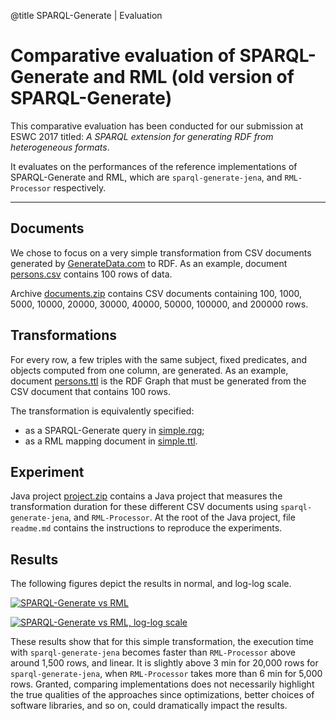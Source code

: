 @title SPARQL-Generate | Evaluation

# Comparative evaluation of SPARQL-Generate and RML (old version of SPARQL-Generate)

This comparative evaluation has been conducted for our submission at ESWC 2017 titled: *A SPARQL extension for generating RDF from heterogeneous formats*.

It evaluates on the performances of the reference implementations of SPARQL-Generate and RML, which are `sparql-generate-jena`, and `RML-Processor` respectively. 

-----

## Documents

We chose to focus on a very simple transformation from CSV documents generated by [GenerateData.com](http://generatedata.com/) to RDF. As an example, document [persons.csv](evaluation/1/persons.csv) contains 100 rows of data.

Archive [documents.zip](evaluation/1/documents.zip) contains CSV documents containing 100, 1000, 5000, 10000, 20000, 30000, 40000, 50000, 100000, and 200000 rows.

## Transformations

For every row, a few triples with the same subject, fixed predicates, and objects computed from one column, are generated. As an example, document [persons.ttl](evaluation/1/persons.ttl) is the RDF Graph that must be generated from the CSV document that contains 100 rows.

The transformation is equivalently specified:

- as a SPARQL-Generate query in [simple.rqg](evaluation/1/simple.rqg);
- as a RML mapping document in [simple.ttl](evaluation/1/simple.ttl).

## Experiment

Java project [project.zip](evaluation/1/project.zip) contains a Java project that measures the transformation duration for these different CSV documents using `sparql-generate-jena`, and `RML-Processor`. At the root of the Java project, file `readme.md` contains the instructions to reproduce the experiments.

## Results

The following figures depict the results in normal, and log-log scale.

[![SPARQL-Generate vs RML](evaluation/1/results.png)](evaluation/1/results.png)

[![SPARQL-Generate vs RML, log-log scale](evaluation/1/results-loglog.png)](evaluation/1/results-loglog.png)

These results show that for this simple transformation, the execution time with `sparql-generate-jena` becomes faster than `RML-Processor` above around 1,500 rows, and linear. It is slightly above 3 min for 20,000 rows for `sparql-generate-jena`, when `RML-Processor` takes more than 6 min for 5,000 rows. Granted, comparing implementations does not necessarily highlight the true qualities of the approaches since optimizations, better choices of software libraries, and so on, could dramatically impact the results. 
